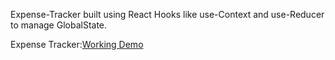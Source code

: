 Expense-Tracker built using React Hooks like use-Context and use-Reducer to manage GlobalState.

Expense Tracker:[Working Demo](https://flamboyant-haibt-638a2b.netlify.app/)

